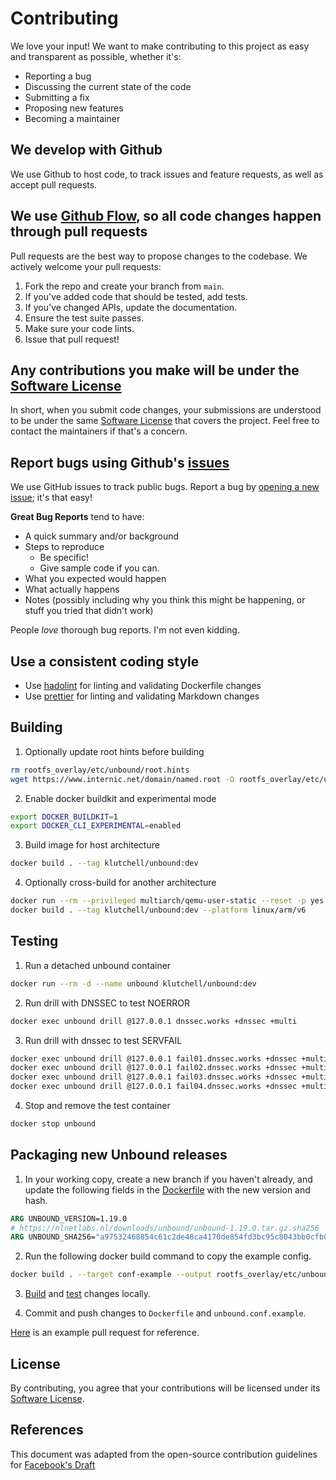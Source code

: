 # Contributing

We love your input! We want to make contributing to this project as easy and transparent as possible, whether it's:

- Reporting a bug
- Discussing the current state of the code
- Submitting a fix
- Proposing new features
- Becoming a maintainer

## We develop with Github

We use Github to host code, to track issues and feature requests, as well as accept pull requests.

## We use [Github Flow](https://guides.github.com/introduction/flow/index.html), so all code changes happen through pull requests

Pull requests are the best way to propose changes to the codebase. We actively welcome your pull requests:

1. Fork the repo and create your branch from `main`.
2. If you've added code that should be tested, add tests.
3. If you've changed APIs, update the documentation.
4. Ensure the test suite passes.
5. Make sure your code lints.
6. Issue that pull request!

## Any contributions you make will be under the [Software License](LICENSE.md)

In short, when you submit code changes, your submissions are understood to be under the same [Software License](LICENSE.md) that covers the project. Feel free to contact the maintainers if that's a concern.

## Report bugs using Github's [issues](https://github.com/klutchell/unbound-docker/issues)

We use GitHub issues to track public bugs. Report a bug by [opening a new issue](https://github.com/klutchell/unbound-docker/issues/new); it's that easy!

**Great Bug Reports** tend to have:

- A quick summary and/or background
- Steps to reproduce
  - Be specific!
  - Give sample code if you can.
- What you expected would happen
- What actually happens
- Notes (possibly including why you think this might be happening, or stuff you tried that didn't work)

People _love_ thorough bug reports. I'm not even kidding.

## Use a consistent coding style

- Use [hadolint](https://github.com/hadolint/hadolint) for linting and validating Dockerfile changes
- Use [prettier](https://prettier.io) for linting and validating Markdown changes

## Building

1. Optionally update root hints before building

```bash
rm rootfs_overlay/etc/unbound/root.hints
wget https://www.internic.net/domain/named.root -O rootfs_overlay/etc/unbound/root.hints
```

2. Enable docker buildkit and experimental mode

```bash
export DOCKER_BUILDKIT=1
export DOCKER_CLI_EXPERIMENTAL=enabled
```

3. Build image for host architecture

```bash
docker build . --tag klutchell/unbound:dev
```

4. Optionally cross-build for another architecture

```bash
docker run --rm --privileged multiarch/qemu-user-static --reset -p yes
docker build . --tag klutchell/unbound:dev --platform linux/arm/v6
```

## Testing

1. Run a detached unbound container

```bash
docker run --rm -d --name unbound klutchell/unbound:dev
```

2. Run drill with DNSSEC to test NOERROR

```bash
docker exec unbound drill @127.0.0.1 dnssec.works +dnssec +multi
```

3. Run drill with dnssec to test SERVFAIL

```bash
docker exec unbound drill @127.0.0.1 fail01.dnssec.works +dnssec +multi
docker exec unbound drill @127.0.0.1 fail02.dnssec.works +dnssec +multi
docker exec unbound drill @127.0.0.1 fail03.dnssec.works +dnssec +multi
docker exec unbound drill @127.0.0.1 fail04.dnssec.works +dnssec +multi
```

4. Stop and remove the test container

```bash
docker stop unbound
```

## Packaging new Unbound releases

1. In your working copy, create a new branch if you haven't already, and update the following fields in the [Dockerfile](Dockerfile) with the new version and hash.

```dockerfile
ARG UNBOUND_VERSION=1.19.0
# https://nlnetlabs.nl/downloads/unbound/unbound-1.19.0.tar.gz.sha256
ARG UNBOUND_SHA256="a97532468854c61c2de48ca4170de854fd3bc95c8043bb0cfb0fe26605966624"
```

2. Run the following docker build command to copy the example config.

```bash
docker build . --target conf-example --output rootfs_overlay/etc/unbound/
```

3. [Build](#building) and [test](#testing) changes locally.

4. Commit and push changes to `Dockerfile` and `unbound.conf.example`.

[Here](https://github.com/klutchell/unbound-docker/pull/235) is an example pull request for reference.

## License

By contributing, you agree that your contributions will be licensed under its [Software License](LICENSE.md).

## References

This document was adapted from the open-source contribution guidelines for [Facebook's Draft](https://github.com/facebook/draft-js)
